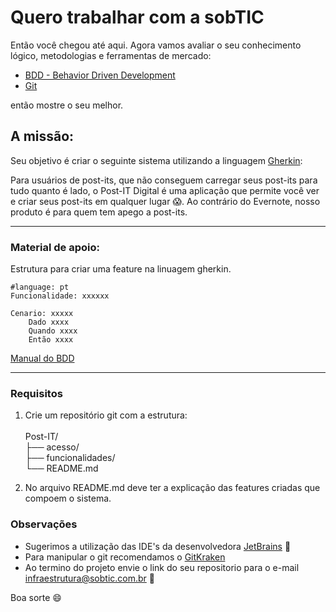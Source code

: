 # Quero trabalhar com a sobTIC

Então você chegou até aqui. Agora vamos avaliar o seu conhecimento lógico, metodologias e ferramentas de mercado:

* [BDD - Behavior Driven Development](https://pt.wikipedia.org/wiki/Behavior_Driven_Development)
* [Git](https://pt.wikipedia.org/wiki/Git)


então mostre o seu melhor.

## A missão:

Seu objetivo é criar o seguinte sistema utilizando a linguagem [Gherkin](https://github.com/cucumber/cucumber/wiki/Gherkin):

Para usuários de post-its, que não conseguem carregar seus post-its para tudo quanto é lado, o Post-IT Digital é uma aplicação que permite você ver e criar seus post-its em qualquer lugar :scream:. Ao contrário do Evernote, nosso produto é para quem tem apego a post-its.

---

### Material de apoio:

Estrutura para criar uma feature na linuagem gherkin.

```Gherkin
#language: pt
Funcionalidade: xxxxxx

Cenario: xxxxx
    Dado xxxx
    Quando xxxx
    Então xxxx
```

[Manual do BDD](https://www.evernote.com/shard/s607/sh/fa04bed7-f050-4648-8319-1c4b07bd837e/bcdd7ab8e31463db)

---

### Requisitos

1. Crie um repositório git com a estrutura:<br><br>
Post-IT/<br>
├── acesso/<br>
├── funcionalidades/<br>
└── README.md



2. No arquivo README.md deve ter a explicação das features criadas que compoem o sistema.

### Observações

* Sugerimos a utilização das IDE's da desenvolvedora [JetBrains](https://www.jetbrains.com/) :rocket:
* Para manipular o git recomendamos o [GitKraken](https://www.gitkraken.com/)
* Ao termino do projeto envie o link do seu repositorio para o e-mail infraestrutura@sobtic.com.br :e-mail:

Boa sorte :smile:
